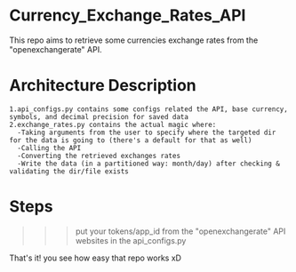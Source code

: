 # Currency_Exchange_Rates_API

This repo aims to retrieve some currencies exchange rates from the "openexchangerate" API.

# Architecture Description
    1.api_configs.py contains some configs related the API, base currency, symbols, and decimal precision for saved data
    2.exchange_rates.py contains the actual magic where: 
      -Taking arguments from the user to specify where the targeted dir for the data is going to (there's a default for that as well)
      -Calling the API
      -Converting the retrieved exchanges rates
      -Write the data (in a partitioned way: month/day) after checking & validating the dir/file exists
      
# Steps
>>> put your tokens/app_id from the  "openexchangerate" API websites in the api_configs.py
>>> 
That's it! you see how easy that repo works xD
